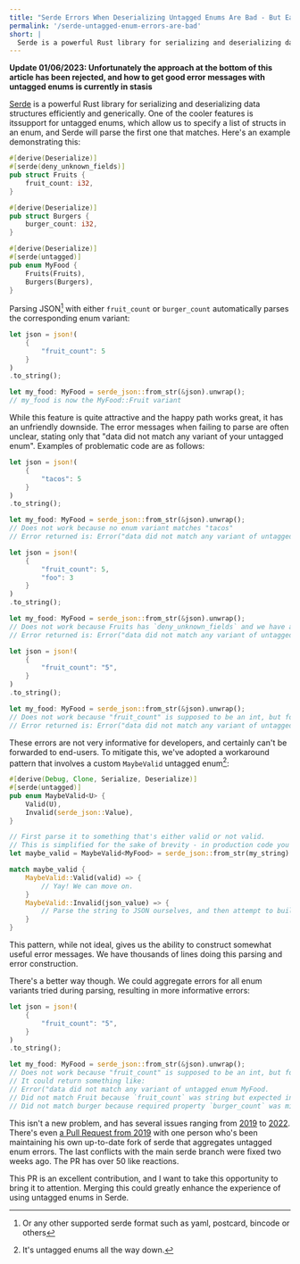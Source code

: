 ```yaml
---
title: "Serde Errors When Deserializing Untagged Enums Are Bad - But Easy to Make Better"
permalink: '/serde-untagged-enum-errors-are-bad'
short: |
  Serde is a powerful Rust library for serializing and deserializing data structures efficiently and generically. One of the cooler features is itssupport for untagged enums, which allow us to specify a list of structs in an enum, and Serde will parse the first one that matches. Unfortunately the error messages if it fails aren't great.
---
```


**Update 01/06/2023: Unfortunately the approach at the bottom of this article has been rejected, and how to get good error messages with untagged enums is currently in stasis**

[Serde](https://serde.rs/) is a powerful Rust library for serializing and deserializing data structures efficiently and generically. One of the cooler features is itssupport for untagged enums, which allow us to specify a list of structs in an enum, and Serde will parse the first one that matches. Here's an example demonstrating this:

```rust
#[derive(Deserialize)]
#[serde(deny_unknown_fields)]
pub struct Fruits {
    fruit_count: i32,
}

#[derive(Deserialize)]
pub struct Burgers {
    burger_count: i32,
}

#[derive(Deserialize)]
#[serde(untagged)]
pub enum MyFood {
    Fruits(Fruits),
    Burgers(Burgers),
}
```

Parsing JSON[^0] with either `fruit_count` or `burger_count` automatically parses the corresponding enum variant:

```rust
let json = json!(
    {
        "fruit_count": 5
    }
)
.to_string();

let my_food: MyFood = serde_json::from_str(&json).unwrap();
// my_food is now the MyFood::Fruit variant
```

While this feature is quite attractive and  the happy path works great, it has an unfriendly downside. The error messages when failing to parse are often unclear, stating only that "data did not match any variant of your untagged enum". Examples of problematic code are as follows:

```rust
let json = json!(
    {
        "tacos": 5
    }
)
.to_string();

let my_food: MyFood = serde_json::from_str(&json).unwrap();
// Does not work because no enum variant matches "tacos"
// Error returned is: Error("data did not match any variant of untagged enum MyFood")c
```

```rust
let json = json!(
    {
        "fruit_count": 5,
        "foo": 3
    }
)
.to_string();

let my_food: MyFood = serde_json::from_str(&json).unwrap();
// Does not work because Fruits has `deny_unknown_fields` and we have a field too much
// Error returned is: Error("data did not match any variant of untagged enum MyFood")c
```

```rust
let json = json!(
    {
        "fruit_count": "5",
    }
)
.to_string();

let my_food: MyFood = serde_json::from_str(&json).unwrap();
// Does not work because "fruit_count" is supposed to be an int, but found string
// Error returned is: Error("data did not match any variant of untagged enum MyFood")c
```

These errors are not very informative for developers, and certainly can't be forwarded to end-users. To mitigate this, we've adopted a workaround pattern that involves a custom `MaybeValid` untagged enum[^1]:
 
```rust
#[derive(Debug, Clone, Serialize, Deserialize)]
#[serde(untagged)]
pub enum MaybeValid<U> {
    Valid(U),
    Invalid(serde_json::Value),
}

// First parse it to something that's either valid or not valid.
// This is simplified for the sake of brevity - in production code you wouldn't unwrap here
let maybe_valid = MaybeValid<MyFood> = serde_json::from_str(my_string).unwrap();

match maybe_valid {
    MaybeValid::Valid(valid) => {
        // Yay! We can move on.
    }
    MaybeValid::Invalid(json_value) => {
        // Parse the string to JSON ourselves, and then attempt to build a sensible error message
    }
}
```

This pattern, while not ideal, gives us the ability to construct somewhat useful error messages. We have thousands of lines doing this parsing and error construction.

There's a better way though. We could aggregate errors for all enum variants tried during parsing, resulting in more informative errors:

```rust
let json = json!(
    {
        "fruit_count": "5",
    }
)
.to_string();

let my_food: MyFood = serde_json::from_str(&json).unwrap();
// Does not work because "fruit_count" is supposed to be an int, but found string.
// It could return something like: 
// Error("data did not match any variant of untagged enum MyFood.
// Did not match Fruit because `fruit_count` was string but expected integer.
// Did not match burger because required property `burger_count` was missing.")
```

This isn't a new problem, and has several issues ranging from [2019](https://github.com/serde-rs/serde/issues/773) to [2022](https://github.com/serde-rs/serde/issues/2157). There's even [a Pull Request from 2019](https://github.com/serde-rs/serde/pull/1544) with one person who's been maintaining his own up-to-date fork of serde that aggregates untagged enum errors. The last conflicts with the main serde branch were fixed two weeks ago. The PR has over 50 like reactions.

This PR is an excellent contribution, and I want to take this opportunity to bring it to attention. Merging this could greatly enhance the experience of using untagged enums in Serde.

[^0]: Or any other supported serde format such as yaml, postcard, bincode or others
[^1]: It's untagged enums all the way down.
